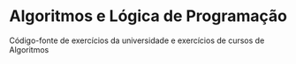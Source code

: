 # Algoritmos e Lógica de Programação
  Código-fonte de exercícios da universidade e exercícios de cursos de Algoritmos
